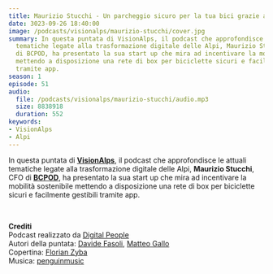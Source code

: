 ```yaml
---
title: Maurizio Stucchi - Un parcheggio sicuro per la tua bici grazie a BCPOD @Trento
date: 3023-09-26 18:40:00
image: /podcasts/visionalps/maurizio-stucchi/cover.jpg
summary: In questa puntata di VisionAlps, il podcast che approfondisce le attuali
  tematiche legate alla trasformazione digitale delle Alpi, Maurizio Stucchi, CFO
  di BCPOD, ha presentato la sua start up che mira ad incentivare la mobilità sostenibile
  mettendo a disposizione una rete di box per biciclette sicuri e facilmente gestibili
  tramite app.
season: 1
episode: 51
audio:
  file: /podcasts/visionalps/maurizio-stucchi/audio.mp3
  size: 8838918
  duration: 552
keywords:
- VisionAlps
- Alpi
---
```


In questa puntata di **[VisionAlps](https://www.visionalps.com/)**, il podcast che approfondisce le attuali tematiche legate alla trasformazione digitale delle Alpi, **Maurizio Stucchi**, CFO di **[BCPOD](https://bicipod.it/)**, ha presentato la sua start up che mira ad incentivare la mobilità sostenibile mettendo a disposizione una rete di box per biciclette sicuri e facilmente gestibili tramite app.

<br>

**Crediti**<br>
Podcast realizzato da [Digital People](https://w3id.org/digitalpeople)<br>
Autori della puntata: [Davide Fasoli](https://www.linkedin.com/in/davide-fasoli-2b3246179/), [Matteo Gallo](https://www.linkedin.com/in/matteo-gallo-4a5ab31a8/)<br>
Copertina: [Florian Zyba](https://www.linkedin.com/in/florian-zyba/)<br>
Musica: [penguinmusic](https://pixabay.com/users/penguinmusic-24940186/)